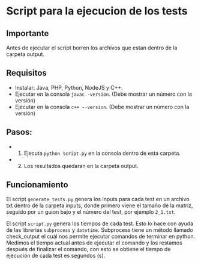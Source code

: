# Script para la ejecucion de los tests

## Importante

Antes de ejecutar el script borren los archivos que estan dentro de la carpeta output.

## Requisitos

* Instalar: Java, PHP, Python, NodeJS y C++.
* Ejecutar en la consola `javac -version`. (Debe mostrar un número con la versión)
* Ejecutar en la consola `c++ --version`. (Debe mostrar un número con la versión)

## Pasos:

- 1. Ejecuta `python script.py` en la consola dentro de esta carpeta.
- 2. Los resultados quedaran en la carpeta output.

## Funcionamiento

El script `generate_tests.py` genera los inputs para cada test en un archivo txt dentro de la carpeta inputs, donde primero viene el tamaño de la matriz, seguido por un guion bajo y el número del test, por ejemplo `2_1.txt`.

El script `script.py` genera los tiempos de cada test. Esto lo hace con ayuda de las librerias `subprocess` y `datetime`. Subprocess tiene un método llamado check_output el cuál nos permite ejecutar comandos de terminar en python. Medimos el tiempo actual antes de ejecutar el comando y los restamos después de finalizar el comando, con esto se obtiene el tiempo de ejecución de cada test es segundos (s).

